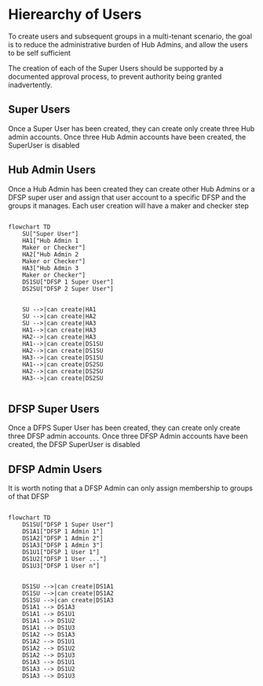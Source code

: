 # Hierearchy of Users

To create users and subsequent groups in a multi-tenant scenario, the goal is to reduce the administrative burden of Hub Admins, and allow the users to be self sufficient

The creation of each of the Super Users should be supported by a documented approval process, to prevent authority being granted inadvertently.

## Super Users  

Once a Super User has been created, they can create only create three Hub admin accounts. Once three Hub Admin accounts have been created, the SuperUser is disabled

## Hub Admin Users

Once a Hub Admin has been created they can create other Hub Admins or a DFSP super user and assign that user account to a specific DFSP and the groups it manages. Each user creation will have a maker and checker step

```mermaid

flowchart TD
    SU["Super User"]
    HA1["Hub Admin 1
    Maker or Checker"]
    HA2["Hub Admin 2
    Maker or Checker"]
    HA3["Hub Admin 3
    Maker or Checker"]
    DS1SU["DFSP 1 Super User"]
    DS2SU["DFSP 2 Super User"]


    SU -->|can create|HA1
    SU -->|can create|HA2
    SU -->|can create|HA3
    HA1-->|can create|HA3 
    HA2-->|can create|HA3 
    HA1-->|can create|DS1SU 
    HA2-->|can create|DS1SU
    HA3-->|can create|DS1SU
    HA1-->|can create|DS2SU
    HA2-->|can create|DS2SU
    HA3-->|can create|DS2SU
 
```
## DFSP Super Users

Once a DFPS Super User has been created, they can create only create three DFSP admin accounts. Once three DFSP Admin accounts have been created, the DFSP SuperUser is disabled

## DFSP Admin Users

It is worth noting that a DFSP Admin can only assign membership to groups of that DFSP

```mermaid

flowchart TD
    DS1SU["DFSP 1 Super User"]
    DS1A1["DFSP 1 Admin 1"]
    DS1A2["DFSP 1 Admin 2"]
    DS1A3["DFSP 1 Admin 3"]
    DS1U1["DFSP 1 User 1"]
    DS1U2["DFSP 1 User ..."]
    DS1U3["DFSP 1 User n"]


    DS1SU -->|can create|DS1A1
    DS1SU -->|can create|DS1A2
    DS1SU -->|can create|DS1A3
    DS1A1 --> DS1A3
    DS1A1 --> DS1U1
    DS1A1 --> DS1U2
    DS1A1 --> DS1U3
    DS1A2 --> DS1A3
    DS1A2 --> DS1U1
    DS1A2 --> DS1U2
    DS1A2 --> DS1U3
    DS1A3 --> DS1U1
    DS1A3 --> DS1U2
    DS1A3 --> DS1U3

```